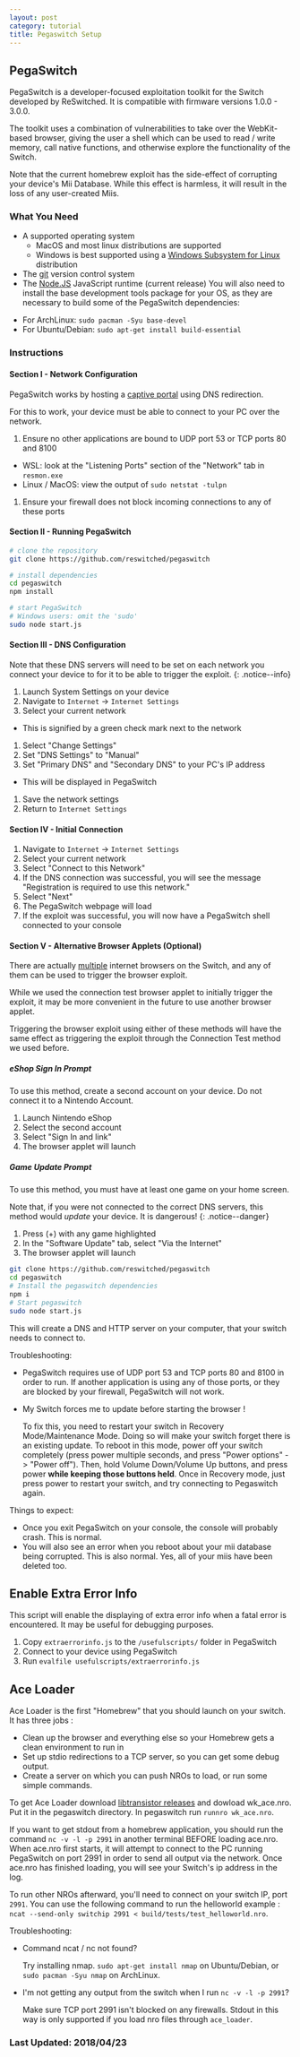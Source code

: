 ```yaml
---
layout: post
category: tutorial
title: Pegaswitch Setup
---
```


## PegaSwitch

PegaSwitch is a developer-focused exploitation toolkit for the Switch developed by ReSwitched. It is compatible with firmware versions 1.0.0 - 3.0.0.

The toolkit uses a combination of vulnerabilities to take over the WebKit-based browser, giving the user a shell which can be used to read / write memory, call native functions, and otherwise explore the functionality of the Switch.

Note that the current homebrew exploit has the side-effect of corrupting your device's Mii Database. While this effect is harmless, it will result in the loss of any user-created Miis.


### What You Need

* A supported operating system
  + MacOS and most linux distributions are supported
  + Windows is best supported using a [Windows Subsystem for Linux](https://docs.microsoft.com/en-us/windows/wsl/install-win10) distribution
* The [git](https://git-scm.com/) version control system
* The [Node.JS](https://nodejs.org/en/download/package-manager/) JavaScript runtime (current release)
You will also need to install the base development tools package for your OS,
as they are necessary to build some of the PegaSwitch dependencies:

- For ArchLinux: `sudo pacman -Syu base-devel`
- For Ubuntu/Debian: `sudo apt-get install build-essential`


### Instructions

#### Section I - Network Configuration

PegaSwitch works by hosting a [captive portal](https://en.wikipedia.org/wiki/Captive_portal) using DNS redirection.

For this to work, your device must be able to connect to your PC over the network.

1. Ensure no other applications are bound to UDP port 53 or TCP ports 80 and 8100
  + WSL: look at the "Listening Ports" section of the "Network" tab in `resmon.exe`
  + Linux / MacOS: view the output of `sudo netstat -tulpn`
1. Ensure your firewall does not block incoming connections to any of these ports

#### Section II - Running PegaSwitch

~~~ bash
# clone the repository
git clone https://github.com/reswitched/pegaswitch

# install dependencies
cd pegaswitch
npm install

# start PegaSwitch
# Windows users: omit the 'sudo'
sudo node start.js
~~~

#### Section III - DNS Configuration

Note that these DNS servers will need to be set on each network you connect your device to for it to be able to trigger the exploit.
{: .notice--info}

1. Launch System Settings on your device
1. Navigate to `Internet` -> `Internet Settings`
1. Select your current network
  + This is signified by a green check mark next to the network
1. Select "Change Settings"
1. Set "DNS Settings" to "Manual"
1. Set "Primary DNS" and "Secondary DNS" to your PC's IP address
  + This will be displayed in PegaSwitch
1. Save the network settings
1. Return to `Internet Settings`

#### Section IV - Initial Connection

1. Navigate to `Internet` -> `Internet Settings`
1. Select your current network
1. Select "Connect to this Network"
1. If the DNS connection was successful, you will see the message "Registration is required to use this network."
1. Select "Next"
1. The PegaSwitch webpage will load
1. If the exploit was successful, you will now have a PegaSwitch shell connected to your console

#### Section V - Alternative Browser Applets (Optional)

There are actually [multiple](http://switchbrew.org/index.php?title=Internet_Browser#Browser_Applets) internet browsers on the Switch, and any of them can be used to trigger the browser exploit.

While we used the connection test browser applet to initially trigger the exploit, it may be more convenient in the future to use another browser applet.

Triggering the browser exploit using either of these methods will have the same effect as triggering the exploit through the Connection Test method we used before.

##### eShop Sign In Prompt

To use this method, create a second account on your device. Do not connect it to a Nintendo Account.

1. Launch Nintendo eShop
1. Select the second account
1. Select "Sign In and link"
1. The browser applet will launch

##### Game Update Prompt

To use this method, you must have at least one game on your home screen.

Note that, if you were not connected to the correct DNS servers, this method would *update* your device. It is dangerous!
{: .notice--danger}

1. Press (+) with any game highlighted
1. In the "Software Update" tab, select "Via the Internet"
1. The browser applet will launch

```bash
git clone https://github.com/reswitched/pegaswitch
cd pegaswitch
# Install the pegaswitch dependencies
npm i
# Start pegaswitch
sudo node start.js
```

This will create a DNS and HTTP server on your computer, that your switch needs
to connect to.

Troubleshooting:
- PegaSwitch requires use of UDP port 53 and TCP ports 80 and 8100 in order to run.
If another application is using any of those ports, or they are blocked by your
firewall, PegaSwitch will not work.
- My Switch forces me to update before starting the browser !

  To fix this, you need to restart your switch in Recovery Mode/Maintenance Mode.
  Doing so will make your switch forget there is an existing update. To reboot
  in this mode, power off your switch completely (press power multiple seconds,
  and press "Power options" -> "Power off"). Then, hold Volume Down/Volume Up
  buttons, and press power **while keeping those buttons held**. Once in
  Recovery mode, just press power to restart your switch, and try connecting
  to Pegaswitch again.

Things to expect:
- Once you exit PegaSwitch on your console, the console will probably crash. This
is normal.
- You will also see an error when you reboot about your mii database being corrupted.
This is also normal. Yes, all of your miis have been deleted too.

## Enable Extra Error Info

This script will enable the displaying of extra error info when a fatal error is encountered. It may be useful for debugging purposes.

1. Copy `extraerrorinfo.js` to the `/usefulscripts/` folder in PegaSwitch
1. Connect to your device using PegaSwitch
1. Run `evalfile usefulscripts/extraerrorinfo.js`

## Ace Loader

Ace Loader is the first "Homebrew" that you should launch on your switch. It
has three jobs :

- Clean up the browser and everything else so your Homebrew gets a clean
environment to run in
- Set up stdio redirections to a TCP server, so you can get some debug output.
- Create a server on which you can push NROs to load, or run some simple
commands.

To get Ace Loader download [libtransistor releases](https://github.com/reswitched/libtransistor/releases) and dowload wk_ace.nro.  Put it in the pegaswitch directory. In pegaswitch run `runnro wk_ace.nro`.

If you want to get stdout from a homebrew application, you should run the command
`nc -v -l -p 2991` in another terminal BEFORE loading ace.nro. When ace.nro first
starts, it will attempt to connect to the PC running PegaSwitch on port 2991 in
order to send all output via the network. Once ace.nro has finished loading, you
will see your Switch's ip address in the log.

To run other NROs afterward, you'll need to connect on your switch IP, port
`2991`. You can use the following command to run the helloworld example :
`ncat --send-only switchip 2991 < build/tests/test_helloworld.nro`.

Troubleshooting:

- Command ncat / nc not found?

  Try installing nmap.
  `sudo apt-get install nmap` on Ubuntu/Debian, or
  `sudo pacman -Syu nmap` on ArchLinux.

- I'm not getting any output from the switch when I run `nc -v -l -p 2991`?

  Make sure TCP port 2991 isn't blocked on any firewalls.
  Stdout in this way is only supported if you load nro files through `ace_loader`.

### Last Updated: 2018/04/23
